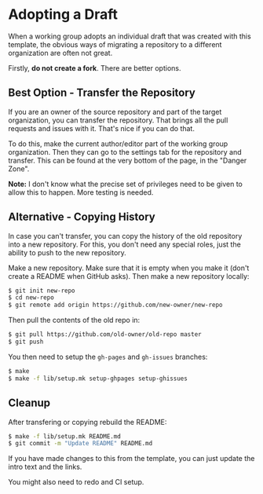 # Adopting a Draft

When a working group adopts an individual draft that was created with this
template, the obvious ways of migrating a repository to a different organization
are often not great.

Firstly, **do not create a fork**.  There are better options.


## Best Option - Transfer the Repository

If you are an owner of the source repository and part of the target organization,
you can transfer the repository.  That brings all the pull requests and issues
with it.  That's nice if you can do that.

To do this, make the current author/editor part of the working group organization.
Then they can go to the settings tab for the repository and transfer.  This can
be found at the very bottom of the page, in the "Danger Zone".

**Note:** I don't know what the precise set of privileges need to be given to
allow this to happen.  More testing is needed.


## Alternative - Copying History

In case you can't transfer, you can copy the history of the old repository into
a new repository.  For this, you don't need any special roles, just the ability
to push to the new repository.

Make a new repository.  Make sure that it is empty when you make it (don't
create a README when GitHub asks).  Then make a new repository locally:

```sh
$ git init new-repo
$ cd new-repo
$ git remote add origin https://github.com/new-owner/new-repo
```

Then pull the contents of the old repo in:

```sh
$ git pull https://github.com/old-owner/old-repo master
$ git push
```

You then need to setup the `gh-pages` and `gh-issues` 
branches:

```sh
$ make
$ make -f lib/setup.mk setup-ghpages setup-ghissues
```


## Cleanup

After transfering or copying rebuild the README:

```sh
$ make -f lib/setup.mk README.md
$ git commit -m "Update README" README.md
```

 If you have made changes to this from the template, you can just update the
 intro text and the links.
 
 You might also need to redo and CI setup.
